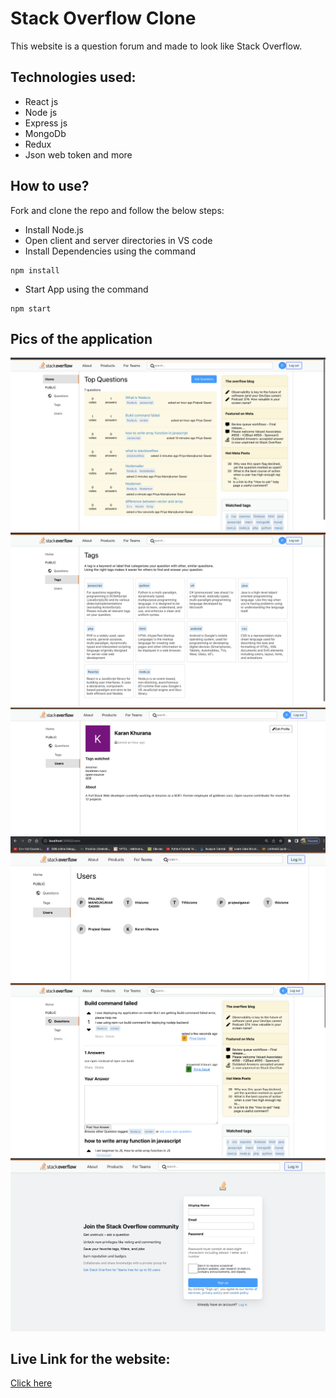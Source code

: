 # Stack Overflow Clone

This website is a question forum and made to look like Stack Overflow.

## Technologies used:

- React js
- Node js
- Express js
- MongoDb
- Redux
- Json web token and more

## How to use?

Fork and clone the repo and follow the below steps:

- Install Node.js
- Open client and server directories in VS code
- Install Dependencies using the command

```
npm install
```

- Start App using the command

```
npm start
```

## Pics of the application

<img src="https://github.com/Prajwalgawai/StackOverflow_clone/blob/master/client/public/view1.png">
<img src="https://github.com/Prajwalgawai/StackOverflow_clone/blob/master/client/public/view2.png">
<img src="https://github.com/Prajwalgawai/StackOverflow_clone/blob/master/client/public/view3.png">
<img src="https://github.com/Prajwalgawai/StackOverflow_clone/blob/master/client/public/view4.png">
<img src="https://github.com/Prajwalgawai/StackOverflow_clone/blob/master/client/public/view7.png">
<img src="https://github.com/Prajwalgawai/StackOverflow_clone/blob/master/client/public/view6.png">

## Live Link for the website:

[Click here](https://stackoverflow-prajwal.netlify.app/)
